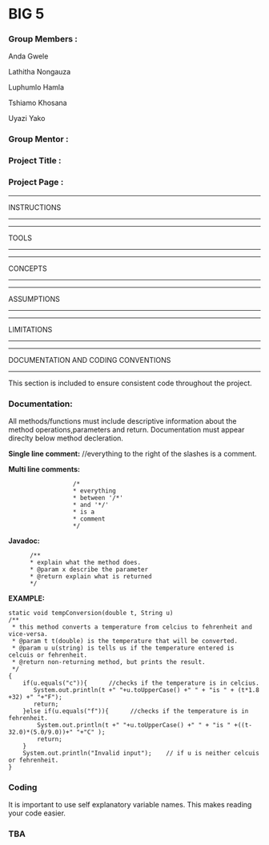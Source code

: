 # BIG 5

### Group Members :

Anda Gwele 

Lathitha Nongauza

Luphumlo Hamla

Tshiamo Khosana

Uyazi Yako

### Group Mentor : 
### Project Title :
### Project Page :

************
INSTRUCTIONS
************
*****
TOOLS
*****
********
CONCEPTS
********
***********
ASSUMPTIONS
***********
***********
LIMITATIONS
***********
*************************************
DOCUMENTATION AND CODING CONVENTIONS
*************************************
This section is included to ensure consistent code throughout the project.

### **Documentation:**
All methods/functions must include descriptive information about the method operations,parameters and return. Documentation must appear direclty below method decleration.

**Single line comment:** //everything to the right of the slashes is a comment.

**Multi line comments:** 

                      /*                 
                      * everything                     
                      * between '/*'           
                      * and '*/'
                      * is a
                      * comment
                      */
**Javadoc:** 

          /**
          * explain what the method does.
          * @param x describe the parameter
          * @return explain what is returned
          */

**EXAMPLE:**

    static void tempConversion(double t, String u)
    /**
     * this method converts a temperature from celcius to fehrenheit and vice-versa.
     * @param t t(double) is the temperature that will be converted.
     * @param u u(string) is tells us if the temperature entered is celcuis or fehrenheit.
     * @return non-returning method, but prints the result.
     */
    {
        if(u.equals("c")){      //checks if the temperature is in celcius.
           System.out.println(t +" "+u.toUpperCase() +" " + "is " + (t*1.8 +32) +" "+"F");
           return;
        }else if(u.equals("f")){      //checks if the temperature is in fehrenheit.
            System.out.println(t +" "+u.toUpperCase() +" " + "is " +((t-32.0)*(5.0/9.0))+" "+"C" );
            return;
        }
        System.out.println("Invalid input");    // if u is neither celcuis or fehrenheit.
    }
 
   
### **Coding**

It is important to use self explanatory variable names. This makes reading your code easier.

### **TBA**
    
